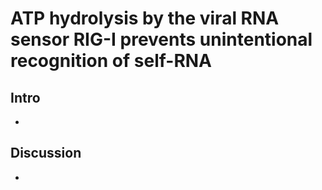 # ATP hydrolysis by the viral RNA sensor RIG-I prevents unintentional recognition of self-RNA

## Intro
- 
## Discussion
- 